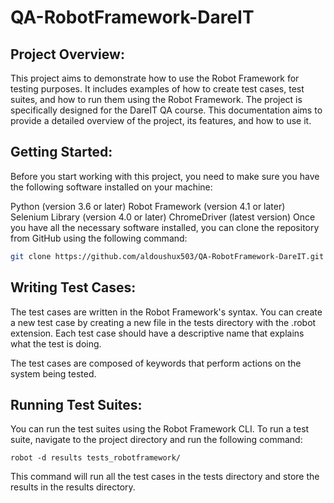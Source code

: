 # QA-RobotFramework-DareIT

## Project Overview:

This project aims to demonstrate how to use the Robot Framework for testing purposes.
It includes examples of how to create test cases, test suites, and how to run them using the Robot Framework. 
The project is specifically designed for the DareIT QA course.
This documentation aims to provide a detailed overview of the project, its features, and how to use it.

## Getting Started:

Before you start working with this project, you need to make sure you have the following software installed on your machine:

Python (version 3.6 or later)
Robot Framework (version 4.1 or later)
Selenium Library (version 4.0 or later)
ChromeDriver (latest version)
Once you have all the necessary software installed, you can clone the repository from GitHub using the following command:

```bash
git clone https://github.com/aldoushux503/QA-RobotFramework-DareIT.git
```

## Writing Test Cases:

The test cases are written in the Robot Framework's syntax. You can create a new test case by creating a new file in the tests directory with the .robot extension. Each test case should have a descriptive name that explains what the test is doing.

The test cases are composed of keywords that perform actions on the system being tested.

## Running Test Suites:

You can run the test suites using the Robot Framework CLI. To run a test suite, navigate to the project directory and run the following command:

```
robot -d results tests_robotframework/
```
This command will run all the test cases in the tests directory and store the results in the results directory.
